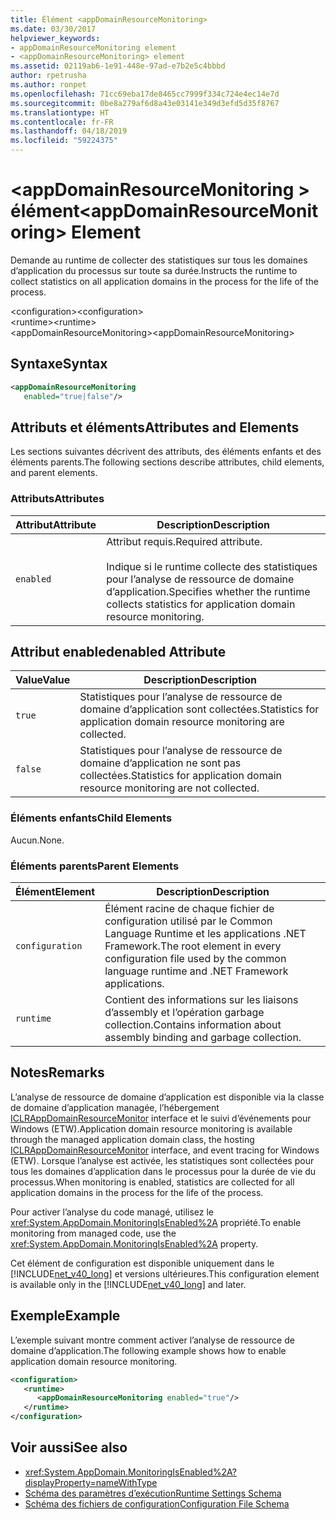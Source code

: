 ```yaml
---
title: Élément <appDomainResourceMonitoring>
ms.date: 03/30/2017
helpviewer_keywords:
- appDomainResourceMonitoring element
- <appDomainResourceMonitoring> element
ms.assetid: 02119ab6-1e91-448e-97ad-e7b2e5c4bbbd
author: rpetrusha
ms.author: ronpet
ms.openlocfilehash: 71cc69eba17de8465cc7999f334c724e4ec14e7d
ms.sourcegitcommit: 0be8a279af6d8a43e03141e349d3efd5d35f8767
ms.translationtype: HT
ms.contentlocale: fr-FR
ms.lasthandoff: 04/18/2019
ms.locfileid: "59224375"
---
```

# <a name="appdomainresourcemonitoring-element"></a><span data-ttu-id="0b300-102">\<appDomainResourceMonitoring > élément</span><span class="sxs-lookup"><span data-stu-id="0b300-102">\<appDomainResourceMonitoring> Element</span></span>
<span data-ttu-id="0b300-103">Demande au runtime de collecter des statistiques sur tous les domaines d’application du processus sur toute sa durée.</span><span class="sxs-lookup"><span data-stu-id="0b300-103">Instructs the runtime to collect statistics on all application domains in the process for the life of the process.</span></span>  
  
 <span data-ttu-id="0b300-104">\<configuration></span><span class="sxs-lookup"><span data-stu-id="0b300-104">\<configuration></span></span>  
<span data-ttu-id="0b300-105">\<runtime></span><span class="sxs-lookup"><span data-stu-id="0b300-105">\<runtime></span></span>  
<span data-ttu-id="0b300-106">\<appDomainResourceMonitoring></span><span class="sxs-lookup"><span data-stu-id="0b300-106">\<appDomainResourceMonitoring></span></span>  
  
## <a name="syntax"></a><span data-ttu-id="0b300-107">Syntaxe</span><span class="sxs-lookup"><span data-stu-id="0b300-107">Syntax</span></span>  
  
```xml  
<appDomainResourceMonitoring    
   enabled="true|false"/>  
```  
  
## <a name="attributes-and-elements"></a><span data-ttu-id="0b300-108">Attributs et éléments</span><span class="sxs-lookup"><span data-stu-id="0b300-108">Attributes and Elements</span></span>  
 <span data-ttu-id="0b300-109">Les sections suivantes décrivent des attributs, des éléments enfants et des éléments parents.</span><span class="sxs-lookup"><span data-stu-id="0b300-109">The following sections describe attributes, child elements, and parent elements.</span></span>  
  
### <a name="attributes"></a><span data-ttu-id="0b300-110">Attributs</span><span class="sxs-lookup"><span data-stu-id="0b300-110">Attributes</span></span>  
  
|<span data-ttu-id="0b300-111">Attribut</span><span class="sxs-lookup"><span data-stu-id="0b300-111">Attribute</span></span>|<span data-ttu-id="0b300-112">Description</span><span class="sxs-lookup"><span data-stu-id="0b300-112">Description</span></span>|  
|---------------|-----------------|  
|`enabled`|<span data-ttu-id="0b300-113">Attribut requis.</span><span class="sxs-lookup"><span data-stu-id="0b300-113">Required attribute.</span></span><br /><br /> <span data-ttu-id="0b300-114">Indique si le runtime collecte des statistiques pour l’analyse de ressource de domaine d’application.</span><span class="sxs-lookup"><span data-stu-id="0b300-114">Specifies whether the runtime collects statistics for application domain resource monitoring.</span></span>|  
  
## <a name="enabled-attribute"></a><span data-ttu-id="0b300-115">Attribut enabled</span><span class="sxs-lookup"><span data-stu-id="0b300-115">enabled Attribute</span></span>  
  
|<span data-ttu-id="0b300-116">Value</span><span class="sxs-lookup"><span data-stu-id="0b300-116">Value</span></span>|<span data-ttu-id="0b300-117">Description</span><span class="sxs-lookup"><span data-stu-id="0b300-117">Description</span></span>|  
|-----------|-----------------|  
|`true`|<span data-ttu-id="0b300-118">Statistiques pour l’analyse de ressource de domaine d’application sont collectées.</span><span class="sxs-lookup"><span data-stu-id="0b300-118">Statistics for application domain resource monitoring are collected.</span></span>|  
|`false`|<span data-ttu-id="0b300-119">Statistiques pour l’analyse de ressource de domaine d’application ne sont pas collectées.</span><span class="sxs-lookup"><span data-stu-id="0b300-119">Statistics for application domain resource monitoring are not collected.</span></span>|  
  
### <a name="child-elements"></a><span data-ttu-id="0b300-120">Éléments enfants</span><span class="sxs-lookup"><span data-stu-id="0b300-120">Child Elements</span></span>  
 <span data-ttu-id="0b300-121">Aucun.</span><span class="sxs-lookup"><span data-stu-id="0b300-121">None.</span></span>  
  
### <a name="parent-elements"></a><span data-ttu-id="0b300-122">Éléments parents</span><span class="sxs-lookup"><span data-stu-id="0b300-122">Parent Elements</span></span>  
  
|<span data-ttu-id="0b300-123">Élément</span><span class="sxs-lookup"><span data-stu-id="0b300-123">Element</span></span>|<span data-ttu-id="0b300-124">Description</span><span class="sxs-lookup"><span data-stu-id="0b300-124">Description</span></span>|  
|-------------|-----------------|  
|`configuration`|<span data-ttu-id="0b300-125">Élément racine de chaque fichier de configuration utilisé par le Common Language Runtime et les applications .NET Framework.</span><span class="sxs-lookup"><span data-stu-id="0b300-125">The root element in every configuration file used by the common language runtime and .NET Framework applications.</span></span>|  
|`runtime`|<span data-ttu-id="0b300-126">Contient des informations sur les liaisons d’assembly et l’opération garbage collection.</span><span class="sxs-lookup"><span data-stu-id="0b300-126">Contains information about assembly binding and garbage collection.</span></span>|  
  
## <a name="remarks"></a><span data-ttu-id="0b300-127">Notes</span><span class="sxs-lookup"><span data-stu-id="0b300-127">Remarks</span></span>  
 <span data-ttu-id="0b300-128">L’analyse de ressource de domaine d’application est disponible via la classe de domaine d’application managée, l’hébergement [ICLRAppDomainResourceMonitor](../../../../../docs/framework/unmanaged-api/hosting/iclrappdomainresourcemonitor-interface.md) interface et le suivi d’événements pour Windows (ETW).</span><span class="sxs-lookup"><span data-stu-id="0b300-128">Application domain resource monitoring is available through the managed application domain class, the hosting [ICLRAppDomainResourceMonitor](../../../../../docs/framework/unmanaged-api/hosting/iclrappdomainresourcemonitor-interface.md) interface, and event tracing for Windows (ETW).</span></span> <span data-ttu-id="0b300-129">Lorsque l’analyse est activée, les statistiques sont collectées pour tous les domaines d’application dans le processus pour la durée de vie du processus.</span><span class="sxs-lookup"><span data-stu-id="0b300-129">When monitoring is enabled, statistics are collected for all application domains in the process for the life of the process.</span></span>  
  
 <span data-ttu-id="0b300-130">Pour activer l’analyse du code managé, utilisez le <xref:System.AppDomain.MonitoringIsEnabled%2A> propriété.</span><span class="sxs-lookup"><span data-stu-id="0b300-130">To enable monitoring from managed code, use the <xref:System.AppDomain.MonitoringIsEnabled%2A> property.</span></span>  
  
 <span data-ttu-id="0b300-131">Cet élément de configuration est disponible uniquement dans le [!INCLUDE[net_v40_long](../../../../../includes/net-v40-long-md.md)] et versions ultérieures.</span><span class="sxs-lookup"><span data-stu-id="0b300-131">This configuration element is available only in the [!INCLUDE[net_v40_long](../../../../../includes/net-v40-long-md.md)] and later.</span></span>  
  
## <a name="example"></a><span data-ttu-id="0b300-132">Exemple</span><span class="sxs-lookup"><span data-stu-id="0b300-132">Example</span></span>  
 <span data-ttu-id="0b300-133">L’exemple suivant montre comment activer l’analyse de ressource de domaine d’application.</span><span class="sxs-lookup"><span data-stu-id="0b300-133">The following example shows how to enable application domain resource monitoring.</span></span>  
  
```xml  
<configuration>  
   <runtime>  
      <appDomainResourceMonitoring enabled="true"/>  
   </runtime>  
</configuration>  
```  
  
## <a name="see-also"></a><span data-ttu-id="0b300-134">Voir aussi</span><span class="sxs-lookup"><span data-stu-id="0b300-134">See also</span></span>

- <xref:System.AppDomain.MonitoringIsEnabled%2A?displayProperty=nameWithType>
- [<span data-ttu-id="0b300-135">Schéma des paramètres d’exécution</span><span class="sxs-lookup"><span data-stu-id="0b300-135">Runtime Settings Schema</span></span>](../../../../../docs/framework/configure-apps/file-schema/runtime/index.md)
- [<span data-ttu-id="0b300-136">Schéma des fichiers de configuration</span><span class="sxs-lookup"><span data-stu-id="0b300-136">Configuration File Schema</span></span>](../../../../../docs/framework/configure-apps/file-schema/index.md)
